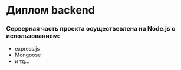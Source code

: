 # Диплом backend
### Серверная часть проекта осуществевлена на Node.js с использованием:
* express.js
* Mongoose
* и тд...
